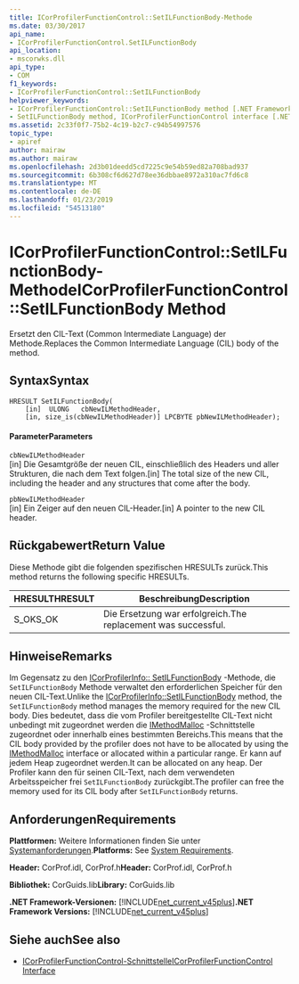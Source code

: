 ```yaml
---
title: ICorProfilerFunctionControl::SetILFunctionBody-Methode
ms.date: 03/30/2017
api_name:
- ICorProfilerFunctionControl.SetILFunctionBody
api_location:
- mscorwks.dll
api_type:
- COM
f1_keywords:
- ICorProfilerFunctionControl::SetILFunctionBody
helpviewer_keywords:
- ICorProfilerFunctionControl::SetILFunctionBody method [.NET Framework profiling]
- SetILFunctionBody method, ICorProfilerFunctionControl interface [.NET Framework profiling]
ms.assetid: 2c33f0f7-75b2-4c19-b2c7-c94b54997576
topic_type:
- apiref
author: mairaw
ms.author: mairaw
ms.openlocfilehash: 2d3b01deedd5cd7225c9e54b59ed82a708bad937
ms.sourcegitcommit: 6b308cf6d627d78ee36dbbae8972a310ac7fd6c8
ms.translationtype: MT
ms.contentlocale: de-DE
ms.lasthandoff: 01/23/2019
ms.locfileid: "54513180"
---
```

# <a name="icorprofilerfunctioncontrolsetilfunctionbody-method"></a><span data-ttu-id="57b38-102">ICorProfilerFunctionControl::SetILFunctionBody-Methode</span><span class="sxs-lookup"><span data-stu-id="57b38-102">ICorProfilerFunctionControl::SetILFunctionBody Method</span></span>
<span data-ttu-id="57b38-103">Ersetzt den CIL-Text (Common Intermediate Language) der Methode.</span><span class="sxs-lookup"><span data-stu-id="57b38-103">Replaces the Common Intermediate Language (CIL) body of the method.</span></span>  
  
## <a name="syntax"></a><span data-ttu-id="57b38-104">Syntax</span><span class="sxs-lookup"><span data-stu-id="57b38-104">Syntax</span></span>  
  
```  
HRESULT SetILFunctionBody(  
    [in]  ULONG   cbNewILMethodHeader,  
    [in, size_is(cbNewILMethodHeader)] LPCBYTE pbNewILMethodHeader);  
```  
  
#### <a name="parameters"></a><span data-ttu-id="57b38-105">Parameter</span><span class="sxs-lookup"><span data-stu-id="57b38-105">Parameters</span></span>  
 `cbNewILMethodHeader`  
 <span data-ttu-id="57b38-106">[in] Die Gesamtgröße der neuen CIL, einschließlich des Headers und aller Strukturen, die nach dem Text folgen.</span><span class="sxs-lookup"><span data-stu-id="57b38-106">[in] The total size of the new CIL, including the header and any structures that come after the body.</span></span>  
  
 `pbNewILMethodHeader`  
 <span data-ttu-id="57b38-107">[in] Ein Zeiger auf den neuen CIL-Header.</span><span class="sxs-lookup"><span data-stu-id="57b38-107">[in] A pointer to the new CIL header.</span></span>  
  
## <a name="return-value"></a><span data-ttu-id="57b38-108">Rückgabewert</span><span class="sxs-lookup"><span data-stu-id="57b38-108">Return Value</span></span>  
 <span data-ttu-id="57b38-109">Diese Methode gibt die folgenden spezifischen HRESULTs zurück.</span><span class="sxs-lookup"><span data-stu-id="57b38-109">This method returns the following specific HRESULTs.</span></span>  
  
|<span data-ttu-id="57b38-110">HRESULT</span><span class="sxs-lookup"><span data-stu-id="57b38-110">HRESULT</span></span>|<span data-ttu-id="57b38-111">Beschreibung</span><span class="sxs-lookup"><span data-stu-id="57b38-111">Description</span></span>|  
|-------------|-----------------|  
|<span data-ttu-id="57b38-112">S_OK</span><span class="sxs-lookup"><span data-stu-id="57b38-112">S_OK</span></span>|<span data-ttu-id="57b38-113">Die Ersetzung war erfolgreich.</span><span class="sxs-lookup"><span data-stu-id="57b38-113">The replacement was successful.</span></span>|  
  
## <a name="remarks"></a><span data-ttu-id="57b38-114">Hinweise</span><span class="sxs-lookup"><span data-stu-id="57b38-114">Remarks</span></span>  
 <span data-ttu-id="57b38-115">Im Gegensatz zu den [ICorProfilerInfo:: SetILFunctionBody](../../../../docs/framework/unmanaged-api/profiling/icorprofilerinfo-setilfunctionbody-method.md) -Methode, die `SetILFunctionBody` Methode verwaltet den erforderlichen Speicher für den neuen CIL-Text.</span><span class="sxs-lookup"><span data-stu-id="57b38-115">Unlike the [ICorProfilerInfo::SetILFunctionBody](../../../../docs/framework/unmanaged-api/profiling/icorprofilerinfo-setilfunctionbody-method.md) method, the `SetILFunctionBody` method manages the memory required for the new CIL body.</span></span> <span data-ttu-id="57b38-116">Dies bedeutet, dass die vom Profiler bereitgestellte CIL-Text nicht unbedingt mit zugeordnet werden die [IMethodMalloc](../../../../docs/framework/unmanaged-api/profiling/imethodmalloc-interface.md) -Schnittstelle zugeordnet oder innerhalb eines bestimmten Bereichs.</span><span class="sxs-lookup"><span data-stu-id="57b38-116">This means that the CIL body provided by the profiler does not have to be allocated by using the [IMethodMalloc](../../../../docs/framework/unmanaged-api/profiling/imethodmalloc-interface.md) interface or allocated within a particular range.</span></span> <span data-ttu-id="57b38-117">Er kann auf jedem Heap zugeordnet werden.</span><span class="sxs-lookup"><span data-stu-id="57b38-117">It can be allocated on any heap.</span></span> <span data-ttu-id="57b38-118">Der Profiler kann den für seinen CIL-Text, nach dem verwendeten Arbeitsspeicher frei `SetILFunctionBody` zurückgibt.</span><span class="sxs-lookup"><span data-stu-id="57b38-118">The profiler can free the memory used for its CIL body after `SetILFunctionBody` returns.</span></span>  
  
## <a name="requirements"></a><span data-ttu-id="57b38-119">Anforderungen</span><span class="sxs-lookup"><span data-stu-id="57b38-119">Requirements</span></span>  
 <span data-ttu-id="57b38-120">**Plattformen:** Weitere Informationen finden Sie unter [Systemanforderungen](../../../../docs/framework/get-started/system-requirements.md).</span><span class="sxs-lookup"><span data-stu-id="57b38-120">**Platforms:** See [System Requirements](../../../../docs/framework/get-started/system-requirements.md).</span></span>  
  
 <span data-ttu-id="57b38-121">**Header:** CorProf.idl, CorProf.h</span><span class="sxs-lookup"><span data-stu-id="57b38-121">**Header:** CorProf.idl, CorProf.h</span></span>  
  
 <span data-ttu-id="57b38-122">**Bibliothek:** CorGuids.lib</span><span class="sxs-lookup"><span data-stu-id="57b38-122">**Library:** CorGuids.lib</span></span>  
  
 <span data-ttu-id="57b38-123">**.NET Framework-Versionen:** [!INCLUDE[net_current_v45plus](../../../../includes/net-current-v45plus-md.md)]</span><span class="sxs-lookup"><span data-stu-id="57b38-123">**.NET Framework Versions:** [!INCLUDE[net_current_v45plus](../../../../includes/net-current-v45plus-md.md)]</span></span>  
  
## <a name="see-also"></a><span data-ttu-id="57b38-124">Siehe auch</span><span class="sxs-lookup"><span data-stu-id="57b38-124">See also</span></span>
- [<span data-ttu-id="57b38-125">ICorProfilerFunctionControl-Schnittstelle</span><span class="sxs-lookup"><span data-stu-id="57b38-125">ICorProfilerFunctionControl Interface</span></span>](../../../../docs/framework/unmanaged-api/profiling/icorprofilerfunctioncontrol-interface.md)
